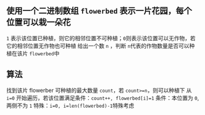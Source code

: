 ## 使用一个二进制数组 `flowerbed` 表示一片花园，每个位置可以栽一朵花
`1` 表示该位置已种植，则它的相邻位置不可种植；`0`则表示该位置可以无作物，若它的相邻位置无作物也可种植
给出一个数 `n` ，判断 `n`代表的作物数量是否可以种植在该片 `flowerbed`中

## 算法
找到该片 flowerber 可种植的最大数量 `count`，若 `count>=n`，则可以种植下
从 `i=0` 开始遍历，若该位置满足条件：`count++, flowerbed[i]=1`
条件：本位置为 `0`, 两侧不为 `1` 特殊：`i=0, i=len(flowerbed)-1`特殊考虑

